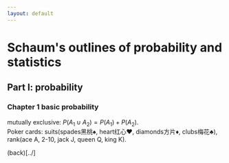 ```yaml
---
layout: default
---
```

# Schaum's outlines of probability and statistics
## Part I: probability
### Chapter 1 basic probability
mutually exclusive: $P(A_{1}\cup A_{2})=P(A_{1})+P(A_{2})$. <br>
Poker cards: suits(spades黑桃♠, heart红心♥, diamonds方片♦, clubs梅花♣), rank(ace A, 2-10, jack J, queen Q, king K).<br>




(back)[../]
